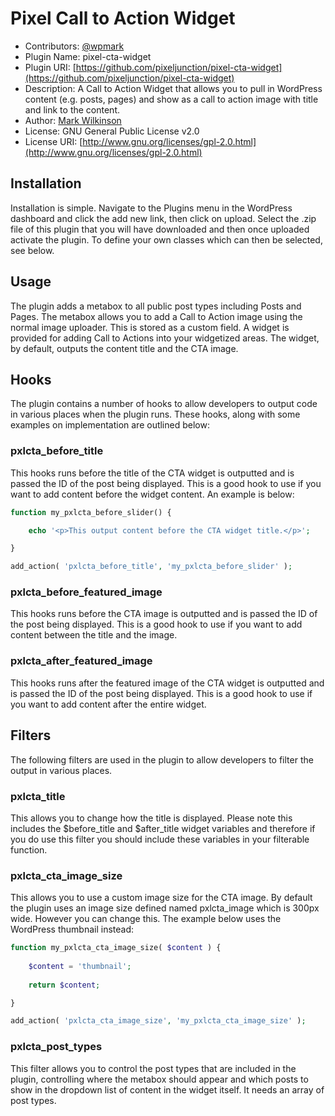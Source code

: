 Pixel Call to Action Widget
============================

* Contributors: [@wpmark](http://twitter.com/wpmark)
* Plugin Name: pixel-cta-widget
* Plugin URI: [https://github.com/pixeljunction/pixel-cta-widget](https://github.com/pixeljunction/pixel-cta-widget)
* Description: A Call to Action Widget that allows you to pull in WordPress content (e.g. posts, pages) and show as a call to action image with title and link to the content.
* Author: [Mark Wilkinson](http://markwilkinson.me)
* License: GNU General Public License v2.0
* License URI: [http://www.gnu.org/licenses/gpl-2.0.html](http://www.gnu.org/licenses/gpl-2.0.html)

## Installation

Installation is simple. Navigate to the Plugins menu in the WordPress dashboard and click the add new link, then click on upload. Select the .zip file of this plugin that you will have downloaded and then once uploaded activate the plugin. To define your own classes which can then be selected, see below.

## Usage

The plugin adds a metabox to all public post types including Posts and Pages. The metabox allows you to add a Call to Action image using the normal image uploader. This is stored as a custom field. A widget is provided for adding Call to Actions into your widgetized areas. The widget, by default, outputs the content title and the CTA image.

## Hooks

The plugin contains a number of hooks to allow developers to output code in various places when the plugin runs. These hooks, along with some examples on implementation are outlined below:

### pxlcta_before_title

This hooks runs before the title of the CTA widget is outputted and is passed the ID of the post being displayed. This is a good hook to use if you want to add content before the widget content. An example is below:

```php
function my_pxlcta_before_slider() {

	echo '<p>This output content before the CTA widget title.</p>';

}

add_action( 'pxlcta_before_title', 'my_pxlcta_before_slider' );
```

### pxlcta_before_featured_image

This hooks runs before the CTA image is outputted and is passed the ID of the post being displayed. This is a good hook to use if you want to add content between the title and the image.

### pxlcta_after_featured_image

This hooks runs after the featured image of the CTA widget is outputted and is passed the ID of the post being displayed. This is a good hook to use if you want to add content after the entire widget.

## Filters

The following filters are used in the plugin to allow developers to filter the output in various places.

### pxlcta_title

This allows you to change how the title is displayed. Please note this includes the $before_title and $after_title widget variables and therefore if you do use this filter you should include these variables in your filterable function.

### pxlcta_cta_image_size

This allows you to use a custom image size for the CTA image. By default the plugin uses an image size defined named pxlcta_image which is 300px wide. However you can change this. The example below uses the WordPress thumbnail instead:

```php
function my_pxlcta_cta_image_size( $content ) {
	
	$content = 'thumbnail';
	
	return $content;

}

add_action( 'pxlcta_cta_image_size', 'my_pxlcta_cta_image_size' );
```

### pxlcta_post_types

This filter allows you to control the post types that are included in the plugin, controlling where the metabox should appear and which posts to show in the dropdown list of content in the widget itself. It needs an array of post types.